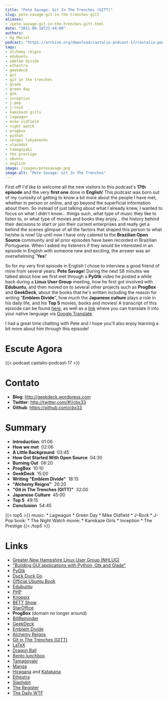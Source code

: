 ```yaml
---
title: "Pete Savage: Git In The Trenches (GITT)"
slug: pete-savage-git-in-the-trenches-gitt
aliases:
- /pete-savage-git-in-the-trenches-gitt.html
date: "2011-09-18T21:44:00"
authors:
- Og Maciel
podcast: "https://archive.org/download/castalio-podcast-17/castalio-podcast-17.mp3"
tags:
- alchemy reigns
- edubuntu
- emblem divide
- ethestra
- geekdeck
- git
- git in the trenches
- glade
- green day
- gtk
- inception
- j-pop
- j-rock
- kamikaze girls
- lagwagon
- mike oldfield
- night watch
- progbox
- python
- sergei lukyanenko
- slashdot
- tamagoyaki
- the prestige
- ubuntu
- english
image: /images/petesavage.png
image-alt: "Pete Savage: Git In The Trenches"
---
```


First off I\'d like to welcome all the new visitors to this podcast\'s
**17th episode** and the very **first one** done in **English**! This
podcast was born out of my curiosity of getting to know a bit more about
the people I have met, whether in person or online, and go beyond the
superficial information about them. So instead of just talking about
what I already knew, I wanted to focus on what I didn\'t know\... things
such, what type of music they like to listen to, or what type of movies
and books they enjoy\... the history behind their decisions to start or
join their current enterprises and really get a behind the scenes
glimpse of all the factors that shaped this person to what he/she is
now! Up until now I have only catered to the **Brazilian Open Source**
community and all prior episodes have been recorded in Brazilian
Portuguese. When I asked my listeners if they would be interested in an
episode in English with someone new and exciting, the answer was an
overwhelming \'**Yes**!\'

So for my very first episode in English I chose to interview a good
friend of mine from several years: **Pete Savage**! During the next 58
minutes we talked about how we first met through a **PyGtk** video he
posted a while back during a **Linux User Group** meeting, how he first
got involved with **Edubuntu**, and then moved on to several other
projects such as **ProgBox** and **GeekDeck**, about the books that
he\'s written including the reason for writing \"**Emblem Divide**\",
how much the **Japanese culture** plays a role in his daily life, and
his **Top 5** movies, books and movies! A transcript of this episode can
be found
[here](http://www.castalio.info/transcript-episode-17-pete-savage-git-in-the-trenches-gitt/),
as well as a
[link](http://translate.google.com/translate?sl=auto&tl=pt&js=n&prev=_t&hl=en&ie=UTF-8&layout=2&eotf=1&u=http%3A%2F%2Fwww.castalio.info%2Ftranscript-episode-17-pete-savage-git-in-the-trenches-gitt%2F&act=url)
where you can translate it into your native language via [Google
Translate](http://translate.google.com/).

I had a great time chatting with Pete and I hope you\'ll also enjoy
learning a bit more about him through this episode!

# Escute Agora

{{< podcast castalio-podcast-17 >}}

# Contato

- **Blog**: <http://geekdeck.wordpress.com>
- **Twitter**: <http://twitter.com/#!/cbx33>
- **Github**: <https://github.com/cbx33>

# Summary

- **Introduction**: 01:06
- **How we met**  02:06
- **A Little Background**  03:45
- **How Got Started With Open Source**  04:30
- **Burning Out**  08:20
- **ProgBox**  10:10
- **GeekDeck**  15:00
- **Writing \"Emblem Divide\"**  18:15
- **\"Alchemy Reigns\"**  26:20
- **\"Git in The Trenches (GITT)\"**  32:00
- **Japanese Culture**  45:00
- **Top 5**  49:15
- **Conclusion**  54:45

{{< top5 >}}
music:
    * Lagwagon
    * Green Day
    * Mike Oldfield
    * J-Rock
    * J-Pop
book:
    * The Night Watch
movie:
    * Kamikaze Girls
    * Inception
    * The Prestige
{{< /top5 >}}

# Links

- [Greater New Hampshire Linux User Group (NHLUG)](http://gnhlug.org/)
- [\"Building GUI applications with Python, Gtk and
    Glade\"](http://video.google.com/videoplay?docid=5838951374743244232)
- [PyGtk](http://www.pygtk.org/)
- [Duck Duck Go](https://duckduckgo.com/?t=i)
- [Official Ubuntu
    Book](https://www.amazon.com/Official-Ubuntu-Book-Benjamin-Mako/dp/0132435942?tag=duckduckgo-d-20)
- [Edubuntu](http://www.edubuntu.org/)
- [PHP](http://www.php.net/)
- [Knoppix](http://www.knoppix.org/)
- [BETT Show](https://secure.wikimedia.org/wikipedia/en/wiki/BETT)
- [StarOffice](https://secure.wikimedia.org/wikipedia/en/wiki/StarOffice)
- **ProgBox** (domain no longer around)
- [BillReminder](http://billreminder.gnulinuxbrasil.org/)
- [GeekDeck](http://geekdeck.wordpress.com/)
- [Emblem Divide](http://emblemdivide.com/)
- [Alchemy Reigns](http://alchemyreigns.wordpress.com/)
- [Git in The Trenches (GITT)](https://github.com/cbx33/gitt)
- [LaTeX](http://www.latex-project.org/)
- [Dragon Ball](http://www.dragonball.com/)
- [Bento lunchbox](http://www.bentolunchbox.com/)
- [Tamagoyaki](https://secure.wikimedia.org/wikipedia/en/wiki/Tamagoyaki)
- [Manga](https://secure.wikimedia.org/wikipedia/en/wiki/Manga)
- [Hiragana](https://secure.wikimedia.org/wikipedia/en/wiki/Hiragana) and
  [Katakana](https://secure.wikimedia.org/wikipedia/en/wiki/Katakana)
- [Ethestra](https://github.com/cbx33/ethestra)
- [Slashdot](http://slashdot.org/)
- [The Register](http://www.theregister.co.uk/)
- [The Daily WTF](http://thedailywtf.com/)

